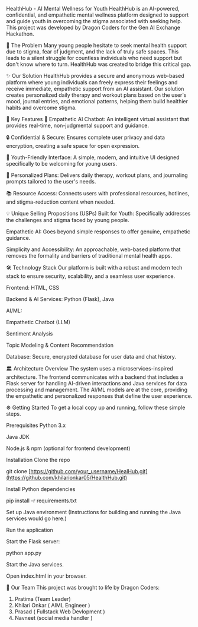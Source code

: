 HealthHub - AI Mental Wellness for Youth
HealthHub is an AI-powered, confidential, and empathetic mental wellness platform designed to support and guide youth in overcoming the stigma associated with seeking help. This project was developed by Dragon Coders for the Gen AI Exchange Hackathon.


🚩 The Problem
Many young people hesitate to seek mental health support due to stigma, fear of judgment, and the lack of truly safe spaces. This leads to a silent struggle for countless individuals who need support but don't know where to turn. HealthHub was created to bridge this critical gap.

✨ Our Solution
HealthHub provides a secure and anonymous web-based platform where young individuals can freely express their feelings and receive immediate, empathetic support from an AI assistant. Our solution creates personalized daily therapy and workout plans based on the user's mood, journal entries, and emotional patterns, helping them build healthier habits and overcome stigma.

🚀 Key Features
🤖 Empathetic AI Chatbot: An intelligent virtual assistant that provides real-time, non-judgmental support and guidance.

🔒 Confidential & Secure: Ensures complete user privacy and data encryption, creating a safe space for open expression.

🎨 Youth-Friendly Interface: A simple, modern, and intuitive UI designed specifically to be welcoming for young users.

📝 Personalized Plans: Delivers daily therapy, workout plans, and journaling prompts tailored to the user's needs.

📚 Resource Access: Connects users with professional resources, hotlines, and stigma-reduction content when needed.

💡 Unique Selling Propositions (USPs)
Built for Youth: Specifically addresses the challenges and stigma faced by young people.

Empathetic AI: Goes beyond simple responses to offer genuine, empathetic guidance.

Simplicity and Accessibility: An approachable, web-based platform that removes the formality and barriers of traditional mental health apps.

🛠️ Technology Stack
Our platform is built with a robust and modern tech stack to ensure security, scalability, and a seamless user experience.

Frontend: HTML, CSS

Backend & AI Services: Python (Flask), Java

AI/ML:

Empathetic Chatbot (LLM)

Sentiment Analysis

Topic Modeling & Content Recommendation

Database: Secure, encrypted database for user data and chat history.

🏛️ Architecture Overview
The system uses a microservices-inspired architecture. The frontend communicates with a backend that includes a Flask server for handling AI-driven interactions and Java services for data processing and management. The AI/ML models are at the core, providing the empathetic and personalized responses that define the user experience.

⚙️ Getting Started
To get a local copy up and running, follow these simple steps.

Prerequisites
Python 3.x

Java JDK

Node.js & npm (optional for frontend development)

Installation
Clone the repo

git clone [https://github.com/your_username/HealHub.git](https://github.com/khilarionkar05/HealthHub.git)

Install Python dependencies

pip install -r requirements.txt

Set up Java environment
(Instructions for building and running the Java services would go here.)

Run the application

Start the Flask server:

python app.py

Start the Java services.

Open index.html in your browser.

🤝 Our Team
This project was brought to life by Dragon Coders:

1. Pratima (Team Leader)
2. Khilari Onkar ( AIML Engineer )
3. Prasad ( Fullstack Web Devlopment )
4. Navneet (social media handler )

